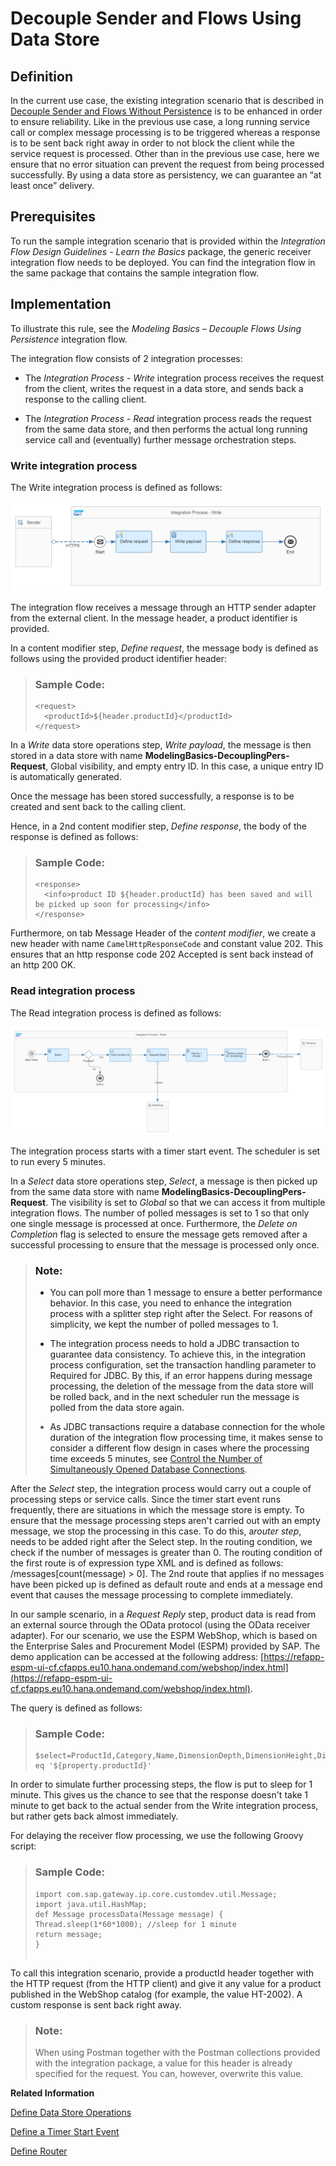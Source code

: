 <!-- loio5467c77da3064f65a5b3a9351fed7d84 -->

# Decouple Sender and Flows Using Data Store



<a name="loio5467c77da3064f65a5b3a9351fed7d84__section_tmt_khf_ynb"/>

## Definition

In the current use case, the existing integration scenario that is described in [Decouple Sender and Flows Without Persistence](decouple-sender-and-flows-without-persistence-31d4dec.md) is to be enhanced in order to ensure reliability. Like in the previous use case, a long running service call or complex message processing is to be triggered whereas a response is to be sent back right away in order to not block the client while the service request is processed. Other than in the previous use case, here we ensure that no error situation can prevent the request from being processed successfully. By using a data store as persistency, we can guarantee an “at least once” delivery.



<a name="loio5467c77da3064f65a5b3a9351fed7d84__section_tvw_nhf_ynb"/>

## Prerequisites

To run the sample integration scenario that is provided within the *Integration Flow Design Guidelines - Learn the Basics* package, the generic receiver integration flow needs to be deployed. You can find the integration flow in the same package that contains the sample integration flow.



<a name="loio5467c77da3064f65a5b3a9351fed7d84__section_wjx_phf_ynb"/>

## Implementation

To illustrate this rule, see the *Modeling Basics – Decouple Flows Using Persistence* integration flow.

The integration flow consists of 2 integration processes:

-   The *Integration Process - Write* integration process receives the request from the client, writes the request in a data store, and sends back a response to the calling client.

-   The *Integration Process - Read* integration process reads the request from the same data store, and then performs the actual long running service call and \(eventually\) further message orchestration steps.




### Write integration process

The Write integration process is defined as follows:

![](images/2012_Decouple_Sender_and_Flows_Using_Persistence_927cac9.png)

The integration flow receives a message through an HTTP sender adapter from the external client. In the message header, a product identifier is provided.

In a content modifier step, *Define request*, the message body is defined as follows using the provided product identifier header:

> ### Sample Code:  
> ```
> <request>
>   <productId>${header.productId}</productId>
> </request>
> 
> ```

In a *Write* data store operations step, *Write payload*, the message is then stored in a data store with name **ModelingBasics-DecouplingPers-Request**, Global visibility, and empty entry ID. In this case, a unique entry ID is automatically generated.

Once the message has been stored successfully, a response is to be created and sent back to the calling client.

Hence, in a 2nd content modifier step, *Define response*, the body of the response is defined as follows:

> ### Sample Code:  
> ```
> <response>
>   <info>product ID ${header.productId} has been saved and will be picked up soon for processing</info>
> </response>
> 
> ```

Furthermore, on tab Message Header of the *content modifier*, we create a new header with name `CamelHttpResponseCode` and constant value 202. This ensures that an http response code 202 Accepted is sent back instead of an http 200 OK.



### Read integration process

The Read integration process is defined as follows:

![](images/2012_Decouple_Sender_and_Flows_Using_Persistence_2_71f25e6.png)

The integration process starts with a timer start event. The scheduler is set to run every 5 minutes.

In a *Select* data store operations step, *Select*, a message is then picked up from the same data store with name **ModelingBasics-DecouplingPers-Request**. The visibility is set to *Global* so that we can access it from multiple integration flows. The number of polled messages is set to 1 so that only one single message is processed at once. Furthermore, the *Delete on Completion* flag is selected to ensure the message gets removed after a successful processing to ensure that the message is processed only once.

> ### Note:  
> -   You can poll more than 1 message to ensure a better performance behavior. In this case, you need to enhance the integration process with a splitter step right after the Select. For reasons of simplicity, we kept the number of polled messages to 1.
> 
> -   The integration process needs to hold a JDBC transaction to guarantee data consistency. To achieve this, in the integration process configuration, set the transaction handling parameter to Required for JDBC. By this, if an error happens during message processing, the deletion of the message from the data store will be rolled back, and in the next scheduler run the message is polled from the data store again.
> 
> -   As JDBC transactions require a database connection for the whole duration of the integration flow processing time, it makes sense to consider a different flow design in cases where the processing time exceeds 5 minutes, see [Control the Number of Simultaneously Opened Database Connections](control-the-number-of-simultaneously-opened-database-connections-90628e9.md).

After the *Select* step, the integration process would carry out a couple of processing steps or service calls. Since the timer start event runs frequently, there are situations in which the message store is empty. To ensure that the message processing steps aren't carried out with an empty message, we stop the processing in this case. To do this, a*router step*, needs to be added right after the Select step. In the routing condition, we check if the number of messages is greater than 0. The routing condition of the first route is of expression type XML and is defined as follows: /messages\[count\(message\) \> 0\]. The 2nd route that applies if no messages have been picked up is defined as default route and ends at a message end event that causes the message processing to complete immediately.

In our sample scenario, in a *Request Reply* step, product data is read from an external source through the OData protocol \(using the OData receiver adapter\). For our scenario, we use the ESPM WebShop, which is based on the Enterprise Sales and Procurement Model \(ESPM\) provided by SAP. The demo application can be accessed at the following address: [https://refapp-espm-ui-cf.cfapps.eu10.hana.ondemand.com/webshop/index.html](https://refapp-espm-ui-cf.cfapps.eu10.hana.ondemand.com/webshop/index.html).

The query is defined as follows:

> ### Sample Code:  
> ```
> $select=ProductId,Category,Name,DimensionDepth,DimensionHeight,DimensionUnit,DimensionWidth&$filter=ProductId eq '${property.productId}'
> ```

In order to simulate further processing steps, the flow is put to sleep for 1 minute. This gives us the chance to see that the response doesn't take 1 minute to get back to the actual sender from the Write integration process, but rather gets back almost immediately.

For delaying the receiver flow processing, we use the following Groovy script:

> ### Sample Code:  
> ```
> import com.sap.gateway.ip.core.customdev.util.Message;
> import java.util.HashMap;
> def Message processData(Message message) {
> Thread.sleep(1*60*1000); //sleep for 1 minute
> return message;
> }
> 
> 
> ```

To call this integration scenario, provide a productId header together with the HTTP request \(from the HTTP client\) and give it any value for a product published in the WebShop catalog \(for example, the value HT-2002\). A custom response is sent back right away.

> ### Note:  
> When using Postman together with the Postman collections provided with the integration package, a value for this header is already specified for the request. You can, however, overwrite this value.

**Related Information**  


[Define Data Store Operations](define-data-store-operations-79f63a4.md "You can use the data store to temporarily store messages.")

[Define a Timer Start Event](define-a-timer-start-event-ae14ad7.md "You can configure an integration flow to automatically start and run on a particular schedule.")

[Define Router](define-router-d7fddbd.md "")

